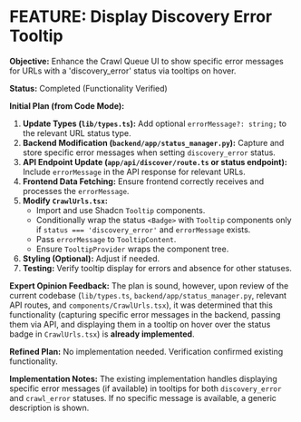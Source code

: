# FEATURE: Display Discovery Error Tooltip

**Objective:** Enhance the Crawl Queue UI to show specific error messages for URLs with a 'discovery_error' status via tooltips on hover.

**Status:** Completed (Functionality Verified)

**Initial Plan (from Code Mode):**

1.  **Update Types (`lib/types.ts`):** Add optional `errorMessage?: string;` to the relevant URL status type.
2.  **Backend Modification (`backend/app/status_manager.py`):** Capture and store specific error messages when setting `discovery_error` status.
3.  **API Endpoint Update (`app/api/discover/route.ts` or status endpoint):** Include `errorMessage` in the API response for relevant URLs.
4.  **Frontend Data Fetching:** Ensure frontend correctly receives and processes the `errorMessage`.
5.  **Modify `CrawlUrls.tsx`:**
    *   Import and use Shadcn `Tooltip` components.
    *   Conditionally wrap the status `<Badge>` with `Tooltip` components only if `status === 'discovery_error'` and `errorMessage` exists.
    *   Pass `errorMessage` to `TooltipContent`.
    *   Ensure `TooltipProvider` wraps the component tree.
6.  **Styling (Optional):** Adjust if needed.
7.  **Testing:** Verify tooltip display for errors and absence for other statuses.

**Expert Opinion Feedback:**
The plan is sound, however, upon review of the current codebase (`lib/types.ts`, `backend/app/status_manager.py`, relevant API routes, and `components/CrawlUrls.tsx`), it was determined that this functionality (capturing specific error messages in the backend, passing them via API, and displaying them in a tooltip on hover over the status badge in `CrawlUrls.tsx`) is **already implemented**.

**Refined Plan:**
No implementation needed. Verification confirmed existing functionality.

**Implementation Notes:**
The existing implementation handles displaying specific error messages (if available) in tooltips for both `discovery_error` and `crawl_error` statuses. If no specific message is available, a generic description is shown.
